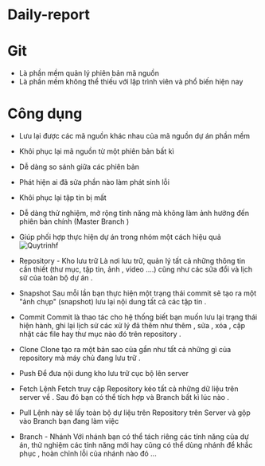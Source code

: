 # Daily-report
# Git
- Là phần mềm quản lý phiên bản mã nguồn 
- Là phần mềm không thể thiếu với lập trình viên và phổ biến hiện nay 
# Công dụng 
- Lưu lại được các mã nguồn khác nhau của mã nguồn dự án phần mềm 
- Khôi phục lại mã nguồn từ một phiên bản bất kì 
- Dễ dàng so sánh giữa các phiên bản 
- Phát hiện ai đã sửa phần nào làm phát sinh lỗi 
- Khôi phục lại tập tin bị mất  
- Dễ dàng thử nghiệm, mở rộng tính năng mà không làm ảnh hưởng đến phiên bản chính (Master Branch )
- Giúp phối hợp thực hiện dự án trong nhóm một cách hiệu quả 
 ![Quytrinhf](https://www.google.com/search?q=Quy+tr%C3%ACnh+x%E1%BB%AD+l%C3%BD+c%C3%B4ng+vi%E1%BB%87c+tr%C3%AAn+Git&sxsrf=ALeKk01DZwLRa4ix5y3dpZlUb4eJPNiGcg:1596532357026&source=lnms&tbm=isch&sa=X&ved=2ahUKEwji0ozAmoHrAhUEH7cAHYOaCzwQ_AUoAXoECAwQAw&biw=1163&bih=525#imgrc=ejPp-ouGe7Zi-M)
- Repository - Kho lưu trữ 
Là nơi lưu trữ, quản lý tất cả những thông tin cần thiết (thư mục, tập tin, ảnh , video ....) cũng như các sửa đổi và lịch sử của toàn bộ dự án .
- Snapshot
Sau mỗi lần bạn thực hiện một trạng thái commit sẽ tạo ra một "ảnh chụp" (snapshot) lưu lại nội dung tất cả các tập tin . 

- Commit 
Commit là thao tác cho hệ thống biết bạn muốn lưu lại trạng thái hiện hành,  ghi lại lịch sử các xử lý đã thêm như thêm , sửa , xóa , cập nhật các file hay thư mục nào đó trên repository . 
- Clone 
Clone tạo ra một bản sao của gần như tất cả những gì của repository mà máy chủ đang lưu trữ . 

- Push 
Để đưa nội dung kho lưu trữ cục bộ lên server 
- Fetch 
Lệnh Fetch truy cập Repository kéo tất cả những dữ liệu trên server về . Sau đó bạn có thể tích hợp và Branch bất kì lúc nào . 
- Pull
Lệnh này sẽ lấy toàn bộ dự liệu trên Repository trên Server và gộp vào Branch bạn đang làm việc 

- Branch - Nhánh 
Với nhánh bạn có thể tách riêng các tính năng của dự án, thử nghiệm các tính năng mới hay cũng có thể dùng nhánh để khắc phục , hoàn chỉnh lỗi của nhánh nào đó ...
